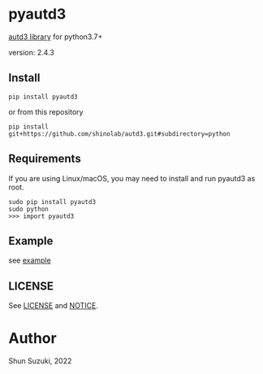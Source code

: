 # pyautd3

[autd3 library](https://github.com/shinolab/autd3) for python3.7+

version: 2.4.3

## Install

```
pip install pyautd3
```

or from this repository

```
pip install git+https://github.com/shinolab/autd3.git#subdirectory=python
```

## Requirements

If you are using Linux/macOS, you may need to install and run pyautd3 as root.

```
sudo pip install pyautd3
sudo python
>>> import pyautd3
```

## Example

see [example](./example)

## LICENSE

See [LICENSE](./LICENSE) and [NOTICE](./NOTICE).

# Author

Shun Suzuki, 2022
